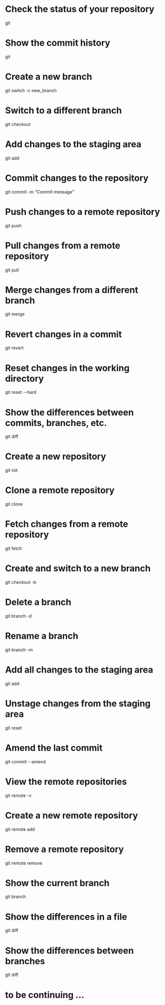 # Check the status of your repository
git 

# Show the commit history
git 

# Create a new branch
git switch -c new_branch

# Switch to a different branch
git checkout <branch-name>

# Add changes to the staging area
git add <file-name>

# Commit changes to the repository
git commit -m "Commit message"

# Push changes to a remote repository
git push <remote-name> <branch-name>

# Pull changes from a remote repository
git pull <remote-name> <branch-name>

# Merge changes from a different branch
git merge <branch-name>

# Revert changes in a commit
git revert <commit-hash>

# Reset changes in the working directory
git reset --hard

# Show the differences between commits, branches, etc.
git diff

# Create a new repository
git init

# Clone a remote repository
git clone <repository-url>

# Fetch changes from a remote repository
git fetch <remote-name>

# Create and switch to a new branch
git checkout -b <branch-name>

# Delete a branch
git branch -d <branch-name>

# Rename a branch
git branch -m <new-branch-name>

# Add all changes to the staging area
git add .

# Unstage changes from the staging area
git reset

# Amend the last commit
git commit --amend

# View the remote repositories
git remote -v

# Create a new remote repository
git remote add <remote-name> <repository-url>

# Remove a remote repository
git remote remove <remote-name>

# Show the current branch
git branch

# Show the differences in a file
git diff <file-name>

# Show the differences between branches
git diff <branch-name-1> <branch-name-2>

# to be continuing ... 
